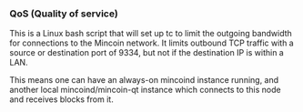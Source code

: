 ### QoS (Quality of service) ###

This is a Linux bash script that will set up tc to limit the outgoing bandwidth for connections to the Mincoin network. It limits outbound TCP traffic with a source or destination port of 9334, but not if the destination IP is within a LAN.

This means one can have an always-on mincoind instance running, and another local mincoind/mincoin-qt instance which connects to this node and receives blocks from it.
